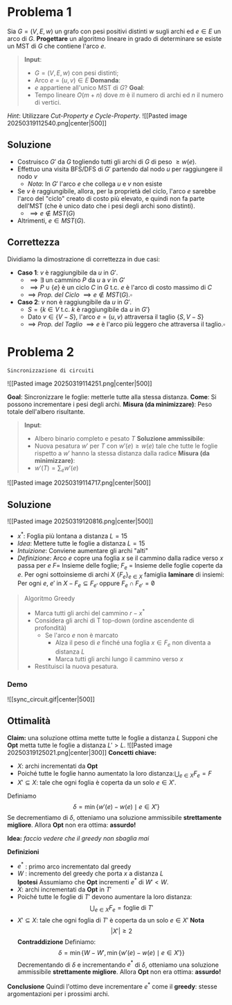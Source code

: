 # Problema 1
Sia $G=(V,E,w)$ un grafo con pesi positivi distinti $w$ sugli archi ed $e\in E$ un arco di $G$. 
**Progettare** un algoritmo lineare in grado di determinare se esiste un MST di $G$ che contiene l'arco $e$.

>**Input**:
>- $G=(V,E,w)$ con pesi distinti;
>- Arco $e=(u,v) \in E$
>**Domanda**:
>- $e$ appartiene all'unico MST di $G$?
>**Goal**:
>- Tempo lineare $O(m+n)$ dove $m$ è il numero di archi ed $n$ il numero di vertici.

*Hint*: Utilizzare *Cut-Property e Cycle-Property*.
![[Pasted image 20250319112540.png|center|500]]
## Soluzione
- Costruisco $G'$ da $G$ togliendo tutti gli archi di $G$ di peso $\ge w(e)$.
- Effettuo una visita BFS/DFS di $G'$ partendo dal nodo $u$ per raggiungere il nodo $v$
	- *Nota*: In $G'$ l'arco $e$ che collega $u$ e $v$ non esiste
- Se $v$ è raggiungibile, allora, per la proprietà del ciclo, l'arco $e$ sarebbe l'arco del "ciclo" creato di costo più elevato, e quindi non fa parte dell'MST (che è unico dato che i pesi degli archi sono distinti).
	- $\implies e\not\in MST(G)$
- Altrimenti, $e\in MST(G)$.
## Correttezza
Dividiamo la dimostrazione di correttezza in due casi:
- **Caso 1**: $v$ è raggiungibile da $u$ in $G'$.
	- $\implies\exists$ un cammino $P$ da $u$ a $v$ in $G'$
	- $\implies P\cup\{e\}$ è un ciclo $C$ in $G$ t.c. $e$ è l'arco di costo massimo di $C$
	- $\implies$ *Prop. del Ciclo* $\implies e\not\in MST(G).\square$
- **Caso 2**: $v$ non è raggiungibile da $u$ in $G'$.
	- $S=\{k\in V \text{ t.c. } k \text{ è raggiungibile da }u\text{ in }G'\}$ 
	- Dato $v\in \{V-S\}$, l'arco $e=(u,v)$ attraversa il taglio $\{S,V-S\}$
	- $\implies$ *Prop. del Taglio* $\implies e$ è l'arco più leggero che attraversa il taglio.$\square$
# Problema 2
	Sincronizzazione di circuiti

![[Pasted image 20250319114251.png|center|500]]

**Goal**: Sincronizzare le foglie: metterle tutte alla stessa distanza.
**Come**: Si possono incrementare i pesi degli archi.
**Misura (da minimizzare)**: Peso totale dell'albero risultante.

>**Input**:
>- Albero binario completo e pesato $T$
>**Soluzione ammissibile**:
>- Nuova pesatura $w'$ per $T$ con $w'(e)\ge w(e)$ tale che tutte le foglie rispetto a $w'$ hanno la stessa distanza dalla radice
>**Misura (da minimizzare)**:
>- $w'(T)=\sum_e w'(e)$

![[Pasted image 20250319114717.png|center|500]]
## Soluzione 
![[Pasted image 20250319120816.png|center|500]]
- $x^*$: Foglia più lontana a distanza $L=15$
- *Idea*: Mettere tutte le foglie a distanza $L=15$
- *Intuizione*: Conviene aumentare gli archi "alti"
- *Definizione*: Arco $e$ copre una foglia $x$ se il cammino dalla radice verso $x$ passa per $e$
$F$= Insieme delle foglie;
$F_e$ = Insieme delle foglie coperte da $e$.
Per ogni sottoinsieme di archi $X$ $\{F_e\}_{e\in X}$ famiglia **laminare** di insiemi:
Per ogni $e$, $e'$ in $X-F_e \subseteq F_{e'}$ oppure $F_e\cap F_{e'}=\not0$ 

>Algoritmo Greedy
>- Marca tutti gli archi del cammino $r-x^*$
>- Considera gli archi di T top-down (ordine ascendente di profondità)
>	- Se l'arco $e$ non è marcato
>		- Alza il peso di $e$ finché una foglia $x\in F_e$ non diventa a distanza $L$
>		- Marca tutti gli archi lungo il cammino verso $x$
>- Restituisci la nuova pesatura.
### Demo
![[sync_circuit.gif|center|500]]
## Ottimalità
**Claim:** una soluzione ottima mette tutte le foglie a distanza $L$
Supponi che **Opt** metta tutte le foglie a distanza $L'\gt L$.
![[Pasted image 20250319125021.png|center|300]]
**Concetti chiave:**
- $X$: archi incrementati da **Opt**
- Poiché tutte le foglie hanno aumentato la loro distanza:$\bigcup_{e \in X} F_e = F$
- $X' \subseteq X$: tale che ogni foglia è coperta da un solo $e \in X'$.

Definiamo 
$$
\delta = \min \{ w'(e) - w(e) \mid e \in X' \}
$$
Se decrementiamo di $\delta$, otteniamo una soluzione ammissibile **strettamente migliore**.
Allora **Opt** non era ottima: **assurdo!**

**Idea:** *faccio vedere che il greedy non sbaglia mai*

**Definizioni**
- $e^*$ : primo arco incrementato dal greedy  
- $W$ : incremento del greedy che porta $x$ a distanza $L$  
**Ipotesi**
Assumiamo che **Opt** incrementi $e^*$ di $W' < W$.
- $X$: archi incrementati da **Opt** in $T'$
- Poiché tutte le foglie di $T'$ devono aumentare la loro distanza:$$
  \bigcup_{e \in X} F_e = \text{foglie di } T'
  $$
- $X' \subseteq X$: tale che ogni foglia di $T'$ è coperta da un solo $e \in X'$
**Nota**
$$
|X'| \geq 2
$$
**Contraddizione**
Definiamo:
$$
\delta = \min \{ W - W', \min \{ w'(e) - w(e) \mid e \in X' \} \}
$$
Decrementando di $\delta$ e incrementando $e^*$ di $\delta$, otteniamo una soluzione ammissibile **strettamente migliore**.
Allora **Opt** non era ottima: **assurdo!**

**Conclusione**
Quindi l'ottimo deve incrementare $e^*$ come il **greedy**: stesse argomentazioni per i prossimi archi.
